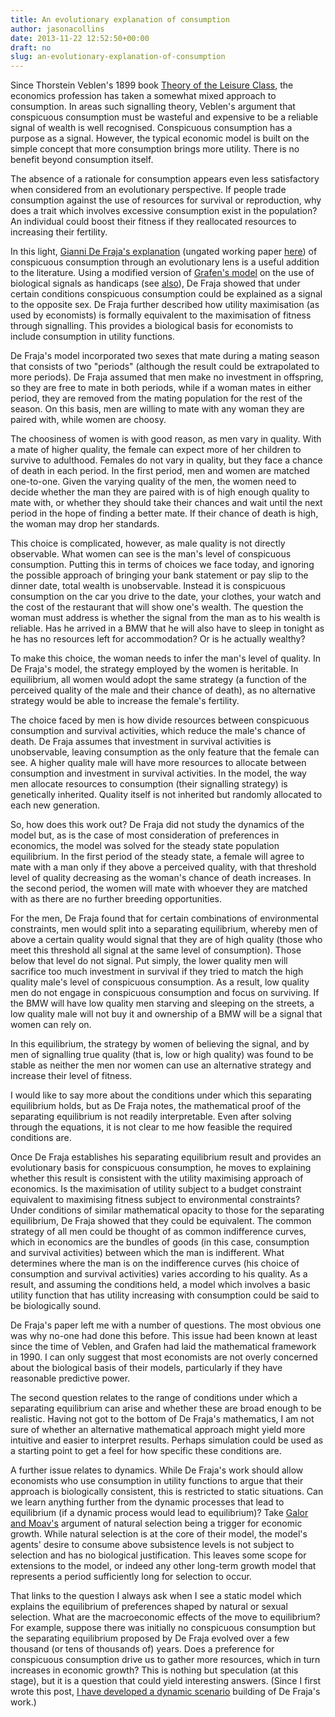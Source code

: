 ```yaml
---
title: An evolutionary explanation of consumption
author: jasonacollins
date: 2013-11-22 12:52:50+00:00
draft: no
slug: an-evolutionary-explanation-of-consumption
---
```


Since Thorstein Veblen's 1899 book [Theory of the Leisure Class](https://www.jasoncollins.blog/thorstein-veblens-the-theory-of-the-leisure-class/), the economics profession has taken a somewhat mixed approach to consumption. In areas such signalling theory, Veblen's argument that conspicuous consumption must be wasteful and expensive to be a reliable signal of wealth is well recognised. Conspicuous consumption has a purpose as a signal. However, the typical economic model is built on the simple concept that more consumption brings more utility. There is no benefit beyond consumption itself.

The absence of a rationale for consumption appears even less satisfactory when considered from an evolutionary perspective. If people trade consumption against the use of resources for survival or reproduction, why does a trait which involves excessive consumption exist in the population? An individual could boost their fitness if they reallocated resources to increasing their fertility.

In this light, [Gianni De Fraja's explanation](https://doi.org/10.1016/j.jebo.2009.05.019) (ungated working paper [here](http://ideas.repec.org/a/eee/jeborg/v72y2009i1p51-69.html)) of conspicuous consumption through an evolutionary lens is a useful addition to the literature. Using a modified version of [Grafen's model](https://doi.org/10.1016/S0022-5193(05)80088-8) on the use of biological signals as handicaps (see [also](https://doi.org/10.1016/S0022-5193(05)80087-6)), De Fraja showed that under certain conditions conspicuous consumption could be explained as a signal to the opposite sex. De Fraja further described how utility maximisation (as used by economists) is formally equivalent to the maximisation of fitness through signalling. This provides a biological basis for economists to include consumption in utility functions.

De Fraja's model incorporated two sexes that mate during a mating season that consists of two "periods" (although the result could be extrapolated to more periods). De Fraja assumed that men make no investment in offspring, so they are free to mate in both periods, while if a woman mates in either period, they are removed from the mating population for the rest of the season. On this basis, men are willing to mate with any woman they are paired with, while women are choosy.

The choosiness of women is with good reason, as men vary in quality. With a mate of higher quality, the female can expect more of her children to survive to adulthood. Females do not vary in quality, but they face a chance of death in each period. In the first period, men and women are matched one-to-one. Given the varying quality of the men, the women need to decide whether the man they are paired with is of high enough quality to mate with, or whether they should take their chances and wait until the next period in the hope of finding a better mate. If their chance of death is high, the woman may drop her standards.

This choice is complicated, however, as male quality is not directly observable. What women can see is the man's level of conspicuous consumption. Putting this in terms of choices we face today, and ignoring the possible approach of bringing your bank statement or pay slip to the dinner date, total wealth is unobservable. Instead it is conspicuous consumption on the car you drive to the date, your clothes, your watch and the cost of the restaurant that will show one's wealth. The question the woman must address is whether the signal from the man as to his wealth is reliable. Has he arrived in a BMW that he will also have to sleep in tonight as he has no resources left for accommodation? Or is he actually wealthy?

To make this choice, the woman needs to infer the man's level of quality. In De Fraja's model, the strategy employed by the women is heritable. In equilibrium, all women would adopt the same strategy (a function of the perceived quality of the male and their chance of death), as no alternative strategy would be able to increase the female's fertility.

The choice faced by men is how divide resources between conspicuous consumption and survival activities, which reduce the male's chance of death. De Fraja assumes that investment in survival activities is unobservable, leaving consumption as the only feature that the female can see. A higher quality male will have more resources to allocate between consumption and investment in survival activities. In the model, the way men allocate resources to consumption (their signalling strategy) is genetically inherited. Quality itself is not inherited but randomly allocated to each new generation.

So, how does this work out? De Fraja did not study the dynamics of the model but, as is the case of most consideration of preferences in economics, the model was solved for the steady state population equilibrium. In the first period of the steady state, a female will agree to mate with a man only if they above a perceived quality, with that threshold level of quality decreasing as the woman's chance of death increases. In the second period, the women will mate with whoever they are matched with as there are no further breeding opportunities.

For the men, De Fraja found that for certain combinations of environmental constraints, men would split into a separating equilibrium, whereby men of above a certain quality would signal that they are of high quality (those who meet this threshold all signal at the same level of consumption). Those below that level do not signal. Put simply, the lower quality men will sacrifice too much investment in survival if they tried to match the high quality male's level of conspicuous consumption. As a result, low quality men do not engage in conspicuous consumption and focus on surviving. If the BMW will have low quality men starving and sleeping on the streets, a low quality male will not buy it and ownership of a BMW will be a signal that women can rely on.

In this equilibrium, the strategy by women of believing the signal, and by men of signalling true quality (that is, low or high quality) was found to be stable as neither the men nor women can use an alternative strategy and increase their level of fitness.

I would like to say more about the conditions under which this separating equilibrium holds, but as De Fraja notes, the mathematical proof of the separating equilibrium is not readily interpretable. Even after solving through the equations, it is not clear to me how feasible the required conditions are.

Once De Fraja establishes his separating equilibrium result and provides an evolutionary basis for conspicuous consumption, he moves to explaining whether this result is consistent with the utility maximising approach of economics. Is the maximisation of utility subject to a budget constraint equivalent to maximising fitness subject to environmental constraints? Under conditions of similar mathematical opacity to those for the separating equilibrium, De Fraja showed that they could be equivalent. The common strategy of all men could be thought of as common indifference curves, which in economics are the bundles of goods (in this case, consumption and survival activities) between which the man is indifferent. What determines where the man is on the indifference curves (his choice of consumption and survival activities) varies according to his quality. As a result, and assuming the conditions held, a model which involves a basic utility function that has utility increasing with consumption could be said to be biologically sound.

De Fraja's paper left me with a number of questions. The most obvious one was why no-one had done this before. This issue had been known at least since the time of Veblen, and Grafen had laid the mathematical framework in 1990. I can only suggest that most economists are not overly concerned about the biological basis of their models, particularly if they have reasonable predictive power.

The second question relates to the range of conditions under which a separating equilibrium can arise and whether these are broad enough to be realistic. Having not got to the bottom of De Fraja's mathematics, I am not sure of whether an alternative mathematical approach might yield more intuitive and easier to interpret results. Perhaps simulation could be used as a starting point to get a feel for how specific these conditions are.

A further issue relates to dynamics. While De Fraja's work should allow economists who use consumption in utility functions to argue that their approach is biologically consistent, this is restricted to static situations. Can we learn anything further from the dynamic processes that lead to equilibrium (if a dynamic process would lead to equilibrium)? Take [Galor and Moav's](https://www.jasoncollins.blog/economic-growth-and-evolution-parental-preference-for-quality-and-quantity-of-offspring/) argument of natural selection being a trigger for economic growth. While natural selection is at the core of their model, the model's agents' desire to consume above subsistence levels is not subject to selection and has no biological justification. This leaves some scope for extensions to the model, or indeed any other long-term growth model that represents a period sufficiently long for selection to occur.

That links to the question I always ask when I see a static model which explains the equilibrium of preferences shaped by natural or sexual selection. What are the macroeconomic effects of the move to equilibrium? For example, suppose there was initially no conspicuous consumption but the separating equilibrium proposed by De Fraja evolved over a few thousand (or tens of thousands of) years. Does a preference for conspicuous consumption drive us to gather more resources, which in turn increases in economic growth? This is nothing but speculation (at this stage), but it is a question that could yield interesting answers. (Since I first wrote this post, [I have developed a dynamic scenario](https://www.jasoncollins.blog/sexual-selection-conspicuous-consumption-and-economic-growth/) building of De Fraja's work.)
